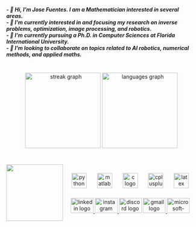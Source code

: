 <br clear="both">

<h5 align="left">- 👋 Hi, I’m Jose Fuentes. I am a Mathematician interested in several areas.<br>- 👀 I’m currently interested in and focusing my research on inverse problems, optimization, image processing, and robotics.<br>- 🌱 I’m currently pursuing a Ph.D. in Computer Sciences at Florida International University.<br>- 💞️ I’m looking to collaborate on topics related to AI robotics, numerical methods, and applied maths.</h5>

###

<br clear="both">

<div align="center">
  <img src="https://streak-stats.demolab.com?user=Xioeng&locale=en&mode=weekly&theme=radical&hide_border=false&border_radius=5&date_format=M j[, Y]" height="200" alt="streak graph"  />
  <img src="https://github-readme-stats.vercel.app/api/top-langs?username=Xioeng&locale=en&hide_title=false&layout=compact&card_width=320&langs_count=6&theme=radical&hide_border=false" height="200" alt="languages graph"  />
</div>

###

<br clear="both">

<img align="left" height="150" src="https://upload.wikimedia.org/wikipedia/commons/0/01/Heat.gif"  />

###

<div align="center">
  <img src="https://cdn.jsdelivr.net/gh/devicons/devicon/icons/python/python-original-wordmark.svg" height="40" alt="python logo"  />
  <img width="20" />
  <img src="https://cdn.jsdelivr.net/gh/devicons/devicon/icons/matlab/matlab-original.svg" height="40" alt="matlab logo"  />
  <img width="20" />
  <img src="https://cdn.jsdelivr.net/gh/devicons/devicon/icons/c/c-original.svg" height="40" alt="c logo"  />
  <img width="20" />
  <img src="https://cdn.jsdelivr.net/gh/devicons/devicon/icons/cplusplus/cplusplus-original.svg" height="40" alt="cplusplus logo"  />
  <img width="20" />
  <img src="https://cdn.jsdelivr.net/gh/devicons/devicon/icons/latex/latex-original.svg" height="40" alt="latex logo"  />
</div>

###

<div align="center">
  <a href="https://www.linkedin.com/in/jose-fuentes-9604/" target="_blank">
    <img src="https://raw.githubusercontent.com/maurodesouza/profile-readme-generator/master/src/assets/icons/social/linkedin/default.svg" width="60" height="40" alt="linkedin logo"  />
  </a>
  <a href="https://www.instagram.com/jose.fuentes_13/" target="_blank">
    <img src="https://raw.githubusercontent.com/maurodesouza/profile-readme-generator/master/src/assets/icons/social/instagram/default.svg" width="60" height="40" alt="instagram logo"  />
  </a>
  <img src="https://raw.githubusercontent.com/maurodesouza/profile-readme-generator/master/src/assets/icons/social/discord/default.svg" width="60" height="40" alt="discord logo"  />
  <a href="fhamthom.exe@gmail.com" target="_blank">
    <img src="https://raw.githubusercontent.com/maurodesouza/profile-readme-generator/master/src/assets/icons/social/gmail/default.svg" width="60" height="40" alt="gmail logo"  />
  </a>
  <a href="jfuen099@fiu.edu" target="_blank">
    <img src="https://raw.githubusercontent.com/maurodesouza/profile-readme-generator/master/src/assets/icons/social/microsoft-outlook/default.svg" width="60" height="40" alt="microsoft-outlook logo"  />
  </a>
</div>


###



  <!--![Alt text](https://spotify-recently-played-readme.vercel.app/api?user=31ekyzexctmwda3o5hnfibl2f5xi&unique=true&width=400&height=300)-->


###
